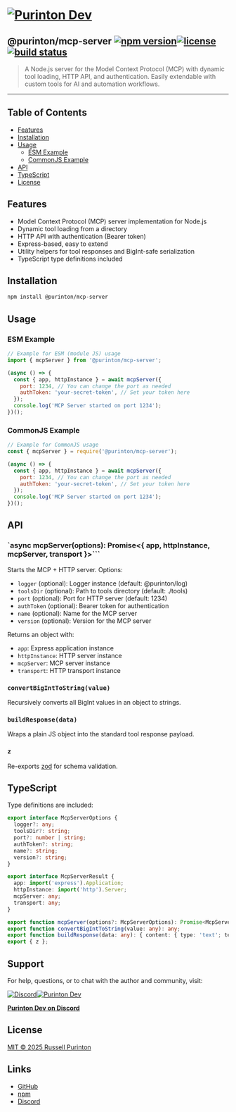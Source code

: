 # [![Purinton Dev](https://purinton.us/logos/brand.png)](https://discord.gg/QSBxQnX7PF)

## @purinton/mcp-server [![npm version](https://img.shields.io/npm/v/@purinton/mcp-server.svg)](https://www.npmjs.com/package/@purinton/mcp-server)[![license](https://img.shields.io/github/license/purinton/mcp-server.svg)](LICENSE)[![build status](https://github.com/purinton/mcp-server/actions/workflows/nodejs.yml/badge.svg)](https://github.com/purinton/mcp-server/actions)

> A Node.js server for the Model Context Protocol (MCP) with dynamic tool loading, HTTP API, and authentication. Easily extendable with custom tools for AI and automation workflows.

---

## Table of Contents

- [Features](#features)
- [Installation](#installation)
- [Usage](#usage)
  - [ESM Example](#esm-example)
  - [CommonJS Example](#commonjs-example)
- [API](#api)
- [TypeScript](#typescript)
- [License](#license)

## Features

- Model Context Protocol (MCP) server implementation for Node.js
- Dynamic tool loading from a directory
- HTTP API with authentication (Bearer token)
- Express-based, easy to extend
- Utility helpers for tool responses and BigInt-safe serialization
- TypeScript type definitions included

## Installation

```bash
npm install @purinton/mcp-server
```

## Usage

### ESM Example

```js
// Example for ESM (module JS) usage
import { mcpServer } from '@purinton/mcp-server';

(async () => {
  const { app, httpInstance } = await mcpServer({
    port: 1234, // You can change the port as needed
    authToken: 'your-secret-token', // Set your token here
  });
  console.log('MCP Server started on port 1234');
})();
```

### CommonJS Example

```js
// Example for CommonJS usage
const { mcpServer } = require('@purinton/mcp-server');

(async () => {
  const { app, httpInstance } = await mcpServer({
    port: 1234, // You can change the port as needed
    authToken: 'your-secret-token', // Set your token here
  });
  console.log('MCP Server started on port 1234');
})();
```

## API

### `async mcpServer(options): Promise<{ app, httpInstance, mcpServer, transport }>```

Starts the MCP + HTTP server. Options:

- `logger` (optional): Logger instance (default: @purinton/log)
- `toolsDir` (optional): Path to tools directory (default: ./tools)
- `port` (optional): Port for HTTP server (default: 1234)
- `authToken` (optional): Bearer token for authentication
- `name` (optional): Name for the MCP server
- `version` (optional): Version for the MCP server

Returns an object with:

- `app`: Express application instance
- `httpInstance`: HTTP server instance
- `mcpServer`: MCP server instance
- `transport`: HTTP transport instance

### `convertBigIntToString(value)`

Recursively converts all BigInt values in an object to strings.

### `buildResponse(data)`

Wraps a plain JS object into the standard tool response payload.

### `z`

Re-exports [zod](https://github.com/colinhacks/zod) for schema validation.

## TypeScript

Type definitions are included:

```ts
export interface McpServerOptions {
  logger?: any;
  toolsDir?: string;
  port?: number | string;
  authToken?: string;
  name?: string;
  version?: string;
}

export interface McpServerResult {
  app: import('express').Application;
  httpInstance: import('http').Server;
  mcpServer: any;
  transport: any;
}

export function mcpServer(options?: McpServerOptions): Promise<McpServerResult>;
export function convertBigIntToString(value: any): any;
export function buildResponse(data: any): { content: { type: 'text'; text: string }[] };
export { z };
```

## Support

For help, questions, or to chat with the author and community, visit:

[![Discord](https://purinton.us/logos/discord_96.png)](https://discord.gg/QSBxQnX7PF)[![Purinton Dev](https://purinton.us/logos/purinton_96.png)](https://discord.gg/QSBxQnX7PF)

**[Purinton Dev on Discord](https://discord.gg/QSBxQnX7PF)**

## License

[MIT © 2025 Russell Purinton](LICENSE)

## Links

- [GitHub](https://github.com/purinton/mcp-server)
- [npm](https://www.npmjs.com/package/@purinton/mcp-server)
- [Discord](https://discord.gg/QSBxQnX7PF)
